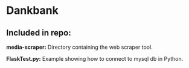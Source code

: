 # Dankbank

## Included in repo:

**media-scraper:** Directory containing the web scraper tool.

**FlaskTest.py:** Example showing how to connect to mysql db in Python.

